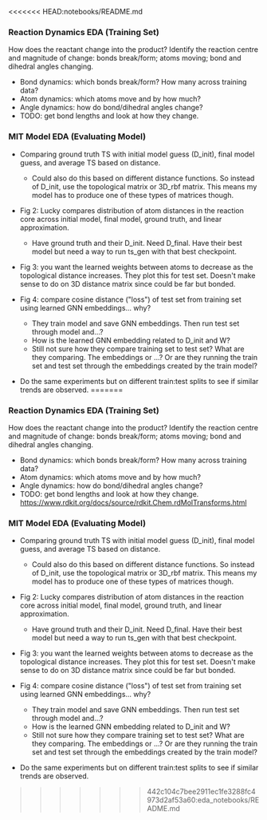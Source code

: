 <<<<<<< HEAD:notebooks/README.md
### Reaction Dynamics EDA (Training Set)
How does the reactant change into the product? Identify the reaction centre and magnitude of change: bonds break/form; atoms moving; bond and dihedral angles changing. 
- Bond dynamics: which bonds break/form? How many across training data?
- Atom dynamics: which atoms move and by how much? 
- Angle dynamics: how do bond/dihedral angles change? 
- TODO: get bond lengths and look at how they change.

### MIT Model EDA (Evaluating Model)
- Comparing ground truth TS with initial model guess (D_init), final model guess, and average TS based on distance.
    - Could also do this based on different distance functions. So instead of D_init, use the topological matrix or 3D_rbf matrix. This means my model has to produce one of these types of matrices though.
- Fig 2: Lucky compares distribution of atom distances in the reaction core across initial model, final model, ground truth, and linear approximation.
    - Have ground truth and their D_init. Need D_final. Have their best model but need a way to run ts_gen with that best checkpoint.
- Fig 3: you want the learned weights between atoms to decrease as the topological distance increases. They plot this for test set. Doesn't make sense to do on 3D distance matrix since could be far but bonded.
- Fig 4: compare cosine distance ("loss") of test set from training set using learned GNN embeddings... why? 
    - They train model and save GNN embeddings. Then run test set through model and...?
    - How is the learned GNN embedding related to D_init and W?
    - Still not sure how they compare training set to test set? What are they comparing. The embeddings or ...? Or are they running the train set and test set through the embeddings created by the train model?

- Do the same experiments but on different train:test splits to see if similar trends are observed.
=======
### Reaction Dynamics EDA (Training Set)
How does the reactant change into the product? Identify the reaction centre and magnitude of change: bonds break/form; atoms moving; bond and dihedral angles changing. 
- Bond dynamics: which bonds break/form? How many across training data?
- Atom dynamics: which atoms move and by how much? 
- Angle dynamics: how do bond/dihedral angles change? 
- TODO: get bond lengths and look at how they change. https://www.rdkit.org/docs/source/rdkit.Chem.rdMolTransforms.html

### MIT Model EDA (Evaluating Model)
- Comparing ground truth TS with initial model guess (D_init), final model guess, and average TS based on distance.
    - Could also do this based on different distance functions. So instead of D_init, use the topological matrix or 3D_rbf matrix. This means my model has to produce one of these types of matrices though.
- Fig 2: Lucky compares distribution of atom distances in the reaction core across initial model, final model, ground truth, and linear approximation.
    - Have ground truth and their D_init. Need D_final. Have their best model but need a way to run ts_gen with that best checkpoint.
- Fig 3: you want the learned weights between atoms to decrease as the topological distance increases. They plot this for test set. Doesn't make sense to do on 3D distance matrix since could be far but bonded.
- Fig 4: compare cosine distance ("loss") of test set from training set using learned GNN embeddings... why? 
    - They train model and save GNN embeddings. Then run test set through model and...?
    - How is the learned GNN embedding related to D_init and W?
    - Still not sure how they compare training set to test set? What are they comparing. The embeddings or ...? Or are they running the train set and test set through the embeddings created by the train model?

- Do the same experiments but on different train:test splits to see if similar trends are observed.
>>>>>>> 442c104c7bee2911ec1fe3288fc4973d2af53a60:eda_notebooks/README.md
